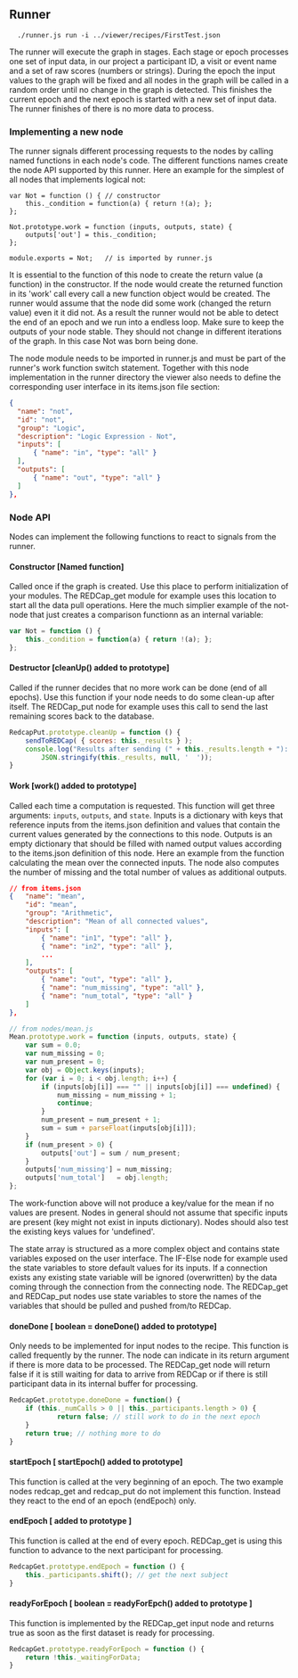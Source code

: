 ## Runner

```
  ./runner.js run -i ../viewer/recipes/FirstTest.json
```

The runner will execute the graph in stages. Each stage or epoch processes one set of input data, in our project a participant ID, a visit or event name and a set of raw scores (numbers or strings). During the epoch the input values to the graph will be fixed and all nodes in the graph will be called in a random order until no change in the graph is detected. This finishes the current epoch and the next epoch is started with a new set of input data. The runner finishes of there is no more data to process.

### Implementing a new node

The runner signals different processing requests to the nodes by calling named functions in each node's code. The different functions names create the node API supported by this runner. Here an example for the simplest of all nodes that implements logical not:
```
var Not = function () { // constructor
    this._condition = function(a) { return !(a); };
};

Not.prototype.work = function (inputs, outputs, state) {
    outputs['out'] = this._condition;
};

module.exports = Not;   // is imported by runner.js
```
It is essential to the function of this node to create the return value (a function) in the constructor. If the node would create the returned function in its 'work' call every call a new function object would be created. The runner would assume that the node did some work (changed the return value) even it it did not. As a result the runner would not be able to detect the end of an epoch and we run into a endless loop. Make sure to keep the outputs of your node stable. They should not change in different iterations of the graph. In this case Not was born being done.

The node module needs to be imported in runner.js and must be part of the runner's work function switch statement. Together with this node implementation in the runner directory the viewer also needs to define the corresponding user interface in its items.json file section:
```JSON
{
  "name": "not",
  "id": "not",
  "group": "Logic",
  "description": "Logic Expression - Not",
  "inputs": [
      { "name": "in", "type": "all" }
  ],
  "outputs": [
      { "name": "out", "type": "all" }
  ]
},
```

### Node API

Nodes can implement the following functions to react to signals from the runner.

#### Constructor [Named function]

Called once if the graph is created. Use this place to perform initialization of your modules. The REDCap_get module for example uses this location to start all the data pull operations. Here the much simplier example of the not-node that just creates a comparison functionn as an internal variable:
```javascript
var Not = function () {
    this._condition = function(a) { return !(a); };
};
```

#### Destructor [cleanUp() added to prototype]

Called if the runner decides that no more work can be done (end of all epochs). Use this function if your node needs to do some clean-up after itself. The REDCap_put node for example uses this call to send the last remaining scores back to the database.
```javascript
RedcapPut.prototype.cleanUp = function () {
    sendToREDCap( { scores: this._results } );
    console.log("Results after sending (" + this._results.length + "): \n" +
		JSON.stringify(this._results, null, '  '));
}
```

#### Work [work() added to prototype]

Called each time a computation is requested. This function will get three arguments: `inputs`, `outputs`, and `state`. Inputs is a dictionary with keys that reference inputs from the items.json definition and values that contain the current values generated by the connections to this node. Outputs is an empty dictionary that should be filled with named output values according to the items.json definition of this node. Here an example from the function calculating the mean over the connected inputs. The node also computes the number of missing and the total number of values as additional outputs.

```JSON
// from items.json
{   "name": "mean",
    "id": "mean",
    "group": "Arithmetic",
    "description": "Mean of all connected values",
    "inputs": [
        { "name": "in1", "type": "all" },
        { "name": "in2", "type": "all" },
	    ...
    ],
    "outputs": [
        { "name": "out", "type": "all" },
        { "name": "num_missing", "type": "all" },
        { "name": "num_total", "type": "all" }
    ]
},
```

```javascript
// from nodes/mean.js
Mean.prototype.work = function (inputs, outputs, state) {
    var sum = 0.0;
    var num_missing = 0;
    var num_present = 0;
    var obj = Object.keys(inputs);
    for (var i = 0; i < obj.length; i++) {
        if (inputs[obj[i]] === "" || inputs[obj[i]] === undefined) {
            num_missing = num_missing + 1;
            continue;
        }
        num_present = num_present + 1;
        sum = sum + parseFloat(inputs[obj[i]]);
    }
    if (num_present > 0) {
        outputs['out'] = sum / num_present;
    }
    outputs['num_missing'] = num_missing;
    outputs['num_total']   = obj.length;
};
```
The work-function above will not produce a key/value for the mean if no values are present. Nodes in general should not assume that specific inputs are present (key might not exist in inputs dictionary). Nodes should also test the existing keys values for 'undefined'.

The state array is structured as a more complex object and contains state variables exposed on the user interface. The IF-Else node for example used the state variables to store default values for its inputs. If a connection exists any existing state variable will be ignored (overwritten) by the data coming through the connection from the connecting node. The REDCap_get and REDCap_put nodes use state variables to store the names of the variables that should be pulled and pushed from/to REDCap.  

#### doneDone [ boolean = doneDone() added to prototype]

Only needs to be implemented for input nodes to the recipe. This function is called frequently by the runner. The node can indicate in its return argument if there is more data to be processed. The REDCap_get node will return false if it is still waiting for data to arrive from REDCap or if there is still participant data in its internal buffer for processing.
```javascript
RedcapGet.prototype.doneDone = function() {
    if (this._numCalls > 0 || this._participants.length > 0) {
            return false; // still work to do in the next epoch
    }
    return true; // nothing more to do		    
}
```

#### startEpoch [ startEpoch() added to prototype]

This function is called at the very beginning of an epoch. The two example nodes redcap_get and redcap_put do not implement this function. Instead they react to the end of an epoch (endEpoch) only.

#### endEpoch [ added to prototype ]

This function is called at the end of every epoch. REDCap_get is using this function to advance to the next participant for processing.

```javascript
RedcapGet.prototype.endEpoch = function () {
    this._participants.shift(); // get the next subject      
}
```

#### readyForEpoch [ boolean = readyForEpch() added to prototype ]

This function is implemented by the REDCap_get input node and returns true as soon as the first dataset is ready for processing.

```javascript
RedcapGet.prototype.readyForEpoch = function () {
    return !this._waitingForData;
}
```
